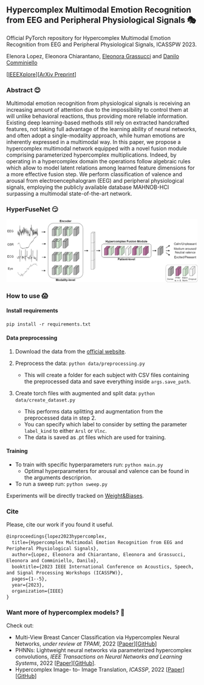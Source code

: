 ## Hypercomplex Multimodal Emotion Recognition from EEG and Peripheral Physiological Signals :performing_arts:

Official PyTorch repository for Hypercomplex Multimodal Emotion Recognition from EEG and Peripheral Physiological Signals, ICASSPW 2023.

Elenora Lopez, Eleonora Chiarantano, [Eleonora Grassucci](https://sites.google.com/uniroma1.it/eleonoragrassucci/home-page) and [Danilo Comminiello](https://danilocomminiello.site.uniroma1.it/)

[[IEEEXplore](https://ieeexplore.ieee.org/abstract/document/10193329)][[ArXiv Preprint](https://arxiv.org/abs/2310.07648)]

### Abstract :blush:

Multimodal emotion recognition from physiological signals is receiving an increasing amount of attention due to the impossibility to control them at will unlike behavioral reactions, thus providing more reliable information. Existing deep learning-based methods still rely on extracted handcrafted features, not taking full advantage of the learning ability of neural networks, and often adopt a single-modality approach, while human emotions are inherently expressed in a multimodal way. In this paper, we propose a hypercomplex multimodal network equipped with a novel fusion module comprising parameterized hypercomplex multiplications. Indeed, by operating in a hypercomplex domain the operations follow algebraic rules which allow to model latent relations among learned feature dimensions for a more effective fusion step. We perform classification of valence and arousal from electroencephalogram (EEG) and peripheral physiological signals, employing the publicly available database MAHNOB-HCI surpassing a multimodal state-of-the-art network.

### HyperFuseNet :smirk:

<img src="method.png"/>

### How to use :scream:

#### Install requirements

`pip install -r requirements.txt`

#### Data preprocessing

1) Download the data from the [official website](https://mahnob-db.eu/hci-tagging/).
2) Preprocess the data: `python data/preprocessing.py`
   - This will create a folder for each subject with CSV files containing the preprocessed data and save everything inside `args.save_path`.
   
4) Create torch files with augmented and split data: `python data/create_dataset.py`
   - This performs data splitting and augmentation from the preprocessed data in step 2.
   - You can specify which label to consider by setting the parameter `label_kind` to either `Arsl` or `Vlnc`.
   - The data is saved as .pt files which are used for training.

#### Training

- To train with specific hyperparameters run: `python main.py`
  - Optimal hyperparameters for arousal and valence can be found in the arguments descriprion.
- To run a sweep run: `python sweep.py`

Experiments will be directly tracked on [Weight&Biases](https://wandb.ai/).

### Cite

Please, cite our work if you found it useful.

```
@inproceedings{lopez2023hypercomplex,
  title={Hypercomplex Multimodal Emotion Recognition from EEG and Peripheral Physiological Signals},
  author={Lopez, Eleonora and Chiarantano, Eleonora and Grassucci, Eleonora and Comminiello, Danilo},
  booktitle={2023 IEEE International Conference on Acoustics, Speech, and Signal Processing Workshops (ICASSPW)},
  pages={1--5},
  year={2023},
  organization={IEEE}
}
```

### Want more of hypercomplex models? :busts_in_silhouette:

Check out:

* Multi-View Breast Cancer Classification via Hypercomplex Neural Networks, _under review at TPAMI_, 2022 [[Paper](https://arxiv.org/abs/2204.05798)][[GitHub](https://github.com/ispamm/PHBreast/)]
* PHNNs: Lightweight neural networks via parameterized hypercomplex convolutions, _IEEE Transactions on Neural Networks and Learning Systems_, 2022 [[Paper](https://ieeexplore.ieee.org/document/9983846)][[GitHub](https://github.com/elegan23/hypernets)].
* Hypercomplex Image- to- Image Translation, _ICASSP_, 2022 [[Paper](https://ieeexplore.ieee.org/document/9892119)][[GitHub](https://github.com/ispamm/HI2I)]
